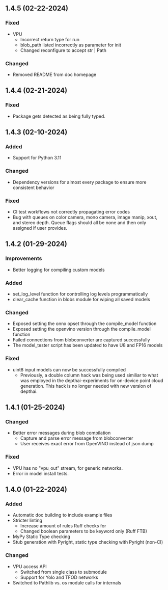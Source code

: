 ## 1.4.5 (02-22-2024)

### Fixed

- VPU
    - Incorrect return type for run
    - blob_path listed incorrectly as parameter for init
    - Changed reconfigure to accept str | Path

### Changed

- Removed README from doc homepage

## 1.4.4 (02-21-2024)

### Fixed

- Package gets detected as being fully typed.

## 1.4.3 (02-10-2024)

### Added

- Support for Python 3.11

### Changed

- Dependency versions for almost every package to ensure more consistent behavior

### Fixed

- CI test workflows not correctly propagating error codes
- Bug with queues on color camera, mono camera, image manip, xout, and stereo depth. 
    Queue flags should all be none and then only assigned if user provides.

## 1.4.2 (01-29-2024)

### Improvements

- Better logging for compiling custom models

### Added

- set_log_level function for controlling log levels programmatically
- clear_cache function in blobs module for wiping all saved models

### Changed

- Exposed setting the onnx opset through the compile_model function
- Exposed setting the openvino version through the compile_model function
- Failed connections from blobconverter are captured successfully
- The model_tester script has been updated to have U8 and FP16 models

### Fixed

- uint8 input models can now be successfully compiled
    - Previously, a double column hack was being used similiar to what was 
      employed in the depthai-experiments for on-device point cloud generation.
      This hack is no longer needed with new version of depthai.

## 1.4.1 (01-25-2024)

### Changed

- Better error messages during blob compilation
    - Capture and parse error message from blobconverter
    - User receives exact error from OpenVINO instead of json dump

### Fixed

- VPU has no "vpu_out" stream, for generic networks.
- Error in model install tests.

## 1.4.0 (01-22-2024)

### Added

- Automatic doc building to include example files
- Stricter linting
    - Increase amount of rules Ruff checks for
    - Changed boolean parameters to be keyword only (Ruff FTB)
- MyPy Static Type checking
- Stub generation with Pyright, static type checking with Pyright (non-CI)

### Changed

- VPU access API
    - Switched from single class to submodule
    - Support for Yolo and TFOD networks
- Switched to Pathlib vs. os module calls for internals
